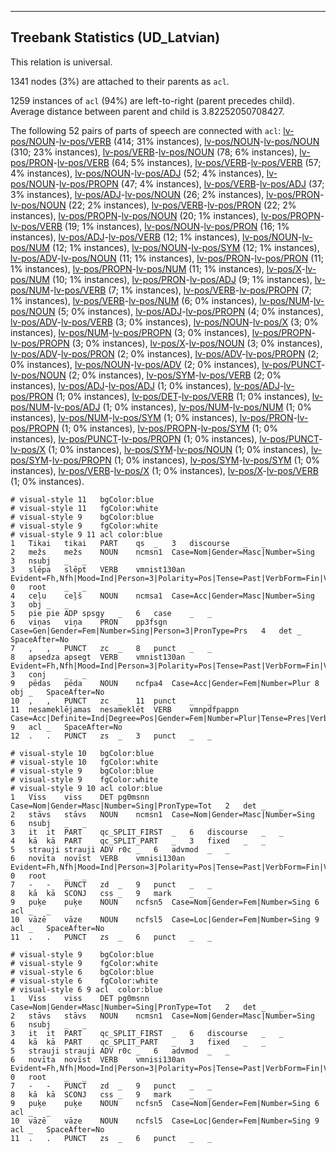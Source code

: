 

--------------------------------------------------------------------------------

## Treebank Statistics (UD_Latvian)

This relation is universal.

1341 nodes (3%) are attached to their parents as `acl`.

1259 instances of `acl` (94%) are left-to-right (parent precedes child).
Average distance between parent and child is 3.82252050708427.

The following 52 pairs of parts of speech are connected with `acl`: [lv-pos/NOUN]()-[lv-pos/VERB]() (414; 31% instances), [lv-pos/NOUN]()-[lv-pos/NOUN]() (310; 23% instances), [lv-pos/VERB]()-[lv-pos/NOUN]() (78; 6% instances), [lv-pos/PRON]()-[lv-pos/VERB]() (64; 5% instances), [lv-pos/VERB]()-[lv-pos/VERB]() (57; 4% instances), [lv-pos/NOUN]()-[lv-pos/ADJ]() (52; 4% instances), [lv-pos/NOUN]()-[lv-pos/PROPN]() (47; 4% instances), [lv-pos/VERB]()-[lv-pos/ADJ]() (37; 3% instances), [lv-pos/ADJ]()-[lv-pos/NOUN]() (26; 2% instances), [lv-pos/PRON]()-[lv-pos/NOUN]() (22; 2% instances), [lv-pos/VERB]()-[lv-pos/PRON]() (22; 2% instances), [lv-pos/PROPN]()-[lv-pos/NOUN]() (20; 1% instances), [lv-pos/PROPN]()-[lv-pos/VERB]() (19; 1% instances), [lv-pos/NOUN]()-[lv-pos/PRON]() (16; 1% instances), [lv-pos/ADJ]()-[lv-pos/VERB]() (12; 1% instances), [lv-pos/NOUN]()-[lv-pos/NUM]() (12; 1% instances), [lv-pos/NOUN]()-[lv-pos/SYM]() (12; 1% instances), [lv-pos/ADV]()-[lv-pos/NOUN]() (11; 1% instances), [lv-pos/PRON]()-[lv-pos/PRON]() (11; 1% instances), [lv-pos/PROPN]()-[lv-pos/NUM]() (11; 1% instances), [lv-pos/X]()-[lv-pos/NUM]() (10; 1% instances), [lv-pos/PRON]()-[lv-pos/ADJ]() (9; 1% instances), [lv-pos/NUM]()-[lv-pos/VERB]() (7; 1% instances), [lv-pos/VERB]()-[lv-pos/PROPN]() (7; 1% instances), [lv-pos/VERB]()-[lv-pos/NUM]() (6; 0% instances), [lv-pos/NUM]()-[lv-pos/NOUN]() (5; 0% instances), [lv-pos/ADJ]()-[lv-pos/PROPN]() (4; 0% instances), [lv-pos/ADV]()-[lv-pos/VERB]() (3; 0% instances), [lv-pos/NOUN]()-[lv-pos/X]() (3; 0% instances), [lv-pos/NUM]()-[lv-pos/PROPN]() (3; 0% instances), [lv-pos/PROPN]()-[lv-pos/PROPN]() (3; 0% instances), [lv-pos/X]()-[lv-pos/NOUN]() (3; 0% instances), [lv-pos/ADV]()-[lv-pos/PRON]() (2; 0% instances), [lv-pos/ADV]()-[lv-pos/PROPN]() (2; 0% instances), [lv-pos/NOUN]()-[lv-pos/ADV]() (2; 0% instances), [lv-pos/PUNCT]()-[lv-pos/NOUN]() (2; 0% instances), [lv-pos/SYM]()-[lv-pos/VERB]() (2; 0% instances), [lv-pos/ADJ]()-[lv-pos/ADJ]() (1; 0% instances), [lv-pos/ADJ]()-[lv-pos/PRON]() (1; 0% instances), [lv-pos/DET]()-[lv-pos/VERB]() (1; 0% instances), [lv-pos/NUM]()-[lv-pos/ADJ]() (1; 0% instances), [lv-pos/NUM]()-[lv-pos/NUM]() (1; 0% instances), [lv-pos/NUM]()-[lv-pos/SYM]() (1; 0% instances), [lv-pos/PRON]()-[lv-pos/PROPN]() (1; 0% instances), [lv-pos/PROPN]()-[lv-pos/SYM]() (1; 0% instances), [lv-pos/PUNCT]()-[lv-pos/PROPN]() (1; 0% instances), [lv-pos/PUNCT]()-[lv-pos/X]() (1; 0% instances), [lv-pos/SYM]()-[lv-pos/NOUN]() (1; 0% instances), [lv-pos/SYM]()-[lv-pos/PROPN]() (1; 0% instances), [lv-pos/SYM]()-[lv-pos/SYM]() (1; 0% instances), [lv-pos/VERB]()-[lv-pos/X]() (1; 0% instances), [lv-pos/X]()-[lv-pos/VERB]() (1; 0% instances).


~~~ conllu
# visual-style 11	bgColor:blue
# visual-style 11	fgColor:white
# visual-style 9	bgColor:blue
# visual-style 9	fgColor:white
# visual-style 9 11 acl	color:blue
1	Tikai	tikai	PART	qs	_	3	discourse	_	_
2	mežs	mežs	NOUN	ncmsn1	Case=Nom|Gender=Masc|Number=Sing	3	nsubj	_	_
3	slēpa	slēpt	VERB	vmnist130an	Evident=Fh,Nfh|Mood=Ind|Person=3|Polarity=Pos|Tense=Past|VerbForm=Fin|Voice=Act	0	root	_	_
4	ceļu	ceļš	NOUN	ncmsa1	Case=Acc|Gender=Masc|Number=Sing	3	obj	_	_
5	pie	pie	ADP	spsgy	_	6	case	_	_
6	viņas	viņa	PRON	pp3fsgn	Case=Gen|Gender=Fem|Number=Sing|Person=3|PronType=Prs	4	det	_	SpaceAfter=No
7	,	,	PUNCT	zc	_	8	punct	_	_
8	apsedza	apsegt	VERB	vmnist130an	Evident=Fh,Nfh|Mood=Ind|Person=3|Polarity=Pos|Tense=Past|VerbForm=Fin|Voice=Act	3	conj	_	_
9	pēdas	pēda	NOUN	ncfpa4	Case=Acc|Gender=Fem|Number=Plur	8	obj	_	SpaceAfter=No
10	,	,	PUNCT	zc	_	11	punct	_	_
11	nesameklējamas	nesameklēt	VERB	vmnpdfpappn	Case=Acc|Definite=Ind|Degree=Pos|Gender=Fem|Number=Plur|Tense=Pres|VerbForm=Part|Voice=Pass	9	acl	_	SpaceAfter=No
12	.	.	PUNCT	zs	_	3	punct	_	_

~~~


~~~ conllu
# visual-style 10	bgColor:blue
# visual-style 10	fgColor:white
# visual-style 9	bgColor:blue
# visual-style 9	fgColor:white
# visual-style 9 10 acl	color:blue
1	Viss	viss	DET	pg0msnn	Case=Nom|Gender=Masc|Number=Sing|PronType=Tot	2	det	_	_
2	stāvs	stāvs	NOUN	ncmsn1	Case=Nom|Gender=Masc|Number=Sing	6	nsubj	_	_
3	it	it	PART	qc_SPLIT_FIRST	_	6	discourse	_	_
4	kā	kā	PART	qc_SPLIT_PART	_	3	fixed	_	_
5	strauji	strauji	ADV	r0c	_	6	advmod	_	_
6	novīta	novīst	VERB	vmnisi130an	Evident=Fh,Nfh|Mood=Ind|Person=3|Polarity=Pos|Tense=Past|VerbForm=Fin|Voice=Act	0	root	_	_
7	-	-	PUNCT	zd	_	9	punct	_	_
8	kā	kā	SCONJ	css	_	9	mark	_	_
9	puķe	puķe	NOUN	ncfsn5	Case=Nom|Gender=Fem|Number=Sing	6	acl	_	_
10	vāzē	vāze	NOUN	ncfsl5	Case=Loc|Gender=Fem|Number=Sing	9	acl	_	SpaceAfter=No
11	.	.	PUNCT	zs	_	6	punct	_	_

~~~


~~~ conllu
# visual-style 9	bgColor:blue
# visual-style 9	fgColor:white
# visual-style 6	bgColor:blue
# visual-style 6	fgColor:white
# visual-style 6 9 acl	color:blue
1	Viss	viss	DET	pg0msnn	Case=Nom|Gender=Masc|Number=Sing|PronType=Tot	2	det	_	_
2	stāvs	stāvs	NOUN	ncmsn1	Case=Nom|Gender=Masc|Number=Sing	6	nsubj	_	_
3	it	it	PART	qc_SPLIT_FIRST	_	6	discourse	_	_
4	kā	kā	PART	qc_SPLIT_PART	_	3	fixed	_	_
5	strauji	strauji	ADV	r0c	_	6	advmod	_	_
6	novīta	novīst	VERB	vmnisi130an	Evident=Fh,Nfh|Mood=Ind|Person=3|Polarity=Pos|Tense=Past|VerbForm=Fin|Voice=Act	0	root	_	_
7	-	-	PUNCT	zd	_	9	punct	_	_
8	kā	kā	SCONJ	css	_	9	mark	_	_
9	puķe	puķe	NOUN	ncfsn5	Case=Nom|Gender=Fem|Number=Sing	6	acl	_	_
10	vāzē	vāze	NOUN	ncfsl5	Case=Loc|Gender=Fem|Number=Sing	9	acl	_	SpaceAfter=No
11	.	.	PUNCT	zs	_	6	punct	_	_

~~~


